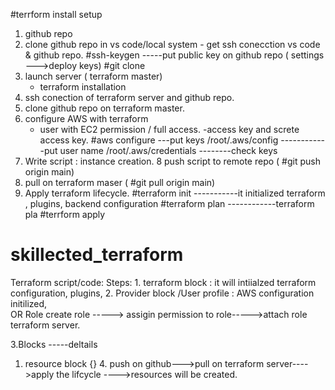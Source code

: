 #terrform install setup

   1. github repo
   2. clone github repo in vs code/local system 
          - get ssh conecction vs code & github repo.
              #ssh-keygen -----put public key on github repo ( settings --->deploy keys)
              #git clone <http url of repo>
   3. launch server ( terraform master)
       - terraform installation 
   4. ssh conection of terraform server and github repo.
   5. clone github repo on terraform master.
   6. configure AWS with terraform
        - user with EC2 permission / full access.
        -access key and screte access key.
         #aws configure   ---put keys
         /root/.aws/config   ------------put user name
         /root/.aws/credentials --------check keys
   7. Write script : instance creation.
   8 push script to remote repo ( #git push origin main)
   9. pull on terraform maser ( #git pull origin main)
   10. Apply terraform lifecycle.
         #terraform init  -----------it initialized terraform , plugins, backend configuration
         #terraform plan ------------terraform pla
         #terrform apply 



                       








# skillected_terraform
Terraform script/code:
   Steps:
      1. terraform block : it will intiialzed terraform configuration, plugins, 
      2. Provider block /User profile : AWS configuration initilized,    
             OR Role
        create role -----> assigin permission to role----->attach role terraform server.    

   3.Blocks   -----deltails
1. resource block 
       {}
       4. push on github--->pull on terraform server---->apply the lifcycle  ---->resources will be created.








